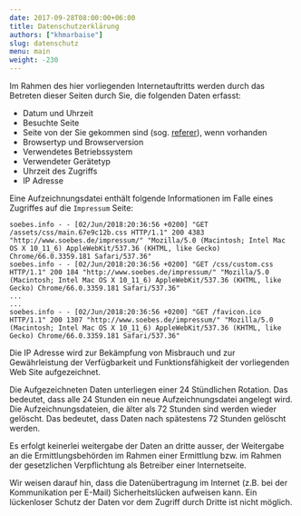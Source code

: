 ```yaml
---
date: 2017-09-28T08:00:00+06:00
title: Datenschutzerklärung
authors: ["khmarbaise"]
slug: datenschutz
menu: main
weight: -230
---
```

Im Rahmen des hier vorliegenden Internetauftritts werden durch das Betreten dieser Seiten durch Sie, die folgenden Daten erfasst:

 * Datum und Uhrzeit
 * Besuchte Seite
 * Seite von der Sie gekommen sind (sog. [referer](https://de.wikipedia.org/wiki/Referrer)), wenn vorhanden
 * Browsertyp und Browserversion
 * Verwendetes Betriebssystem
 * Verwendeter Gerätetyp
 * Uhrzeit des Zugriffs
 * IP Adresse

Eine Aufzeichnungsdatei enthält folgende Informationen im Falle eines Zugriffes
auf die `Impressum` Seite:
```
soebes.info - - [02/Jun/2018:20:36:56 +0200] "GET /assets/css/main.67e9c12b.css HTTP/1.1" 200 4383 "http://www.soebes.de/impressum/" "Mozilla/5.0 (Macintosh; Intel Mac OS X 10_11_6) AppleWebKit/537.36 (KHTML, like Gecko) Chrome/66.0.3359.181 Safari/537.36"
soebes.info - - [02/Jun/2018:20:36:56 +0200] "GET /css/custom.css HTTP/1.1" 200 184 "http://www.soebes.de/impressum/" "Mozilla/5.0 (Macintosh; Intel Mac OS X 10_11_6) AppleWebKit/537.36 (KHTML, like Gecko) Chrome/66.0.3359.181 Safari/537.36"
...
...
soebes.info - - [02/Jun/2018:20:36:56 +0200] "GET /favicon.ico HTTP/1.1" 200 1307 "http://www.soebes.de/impressum/" "Mozilla/5.0 (Macintosh; Intel Mac OS X 10_11_6) AppleWebKit/537.36 (KHTML, like Gecko) Chrome/66.0.3359.181 Safari/537.36"
```

Die IP Adresse wird zur Bekämpfung von Misbrauch und zur Gewährleistung der Verfügbarkeit 
und Funktionsfähigkeit der vorliegenden Web Site aufgezeichnet.

Die Aufgezeichneten Daten unterliegen einer 24 Stündlichen Rotation. Das
bedeutet, dass alle 24 Stunden ein neue Aufzeichnungsdatei angelegt wird. Die
Aufzeichnungsdateien, die älter als 72 Stunden sind werden wieder gelöscht. Das
bedeutet, dass Daten nach spätestens 72 Stunden gelöscht werden.


Es erfolgt keinerlei weitergabe der Daten an dritte ausser, der Weitergabe an
die Ermittlungsbehörden im Rahmen einer Ermittlung bzw. im Rahmen der
gesetzlichen Verpflichtung als Betreiber einer Internetseite.

Wir weisen darauf hin, dass die Datenübertragung im Internet (z.B. bei der
Kommunikation per E-Mail) Sicherheitslücken aufweisen kann. Ein lückenloser
Schutz der Daten vor dem Zugriff durch Dritte ist nicht möglich.
